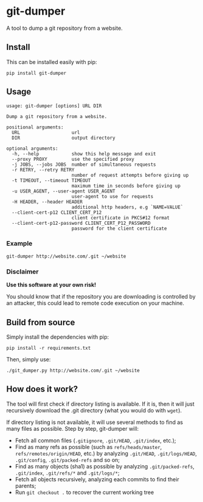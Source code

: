 # git-dumper

A tool to dump a git repository from a website.

## Install 

This can be installed easily with pip:
```
pip install git-dumper
```

## Usage

```
usage: git-dumper [options] URL DIR

Dump a git repository from a website.

positional arguments:
  URL                   url
  DIR                   output directory

optional arguments:
  -h, --help            show this help message and exit
  --proxy PROXY         use the specified proxy
  -j JOBS, --jobs JOBS  number of simultaneous requests
  -r RETRY, --retry RETRY
                        number of request attempts before giving up
  -t TIMEOUT, --timeout TIMEOUT
                        maximum time in seconds before giving up
  -u USER_AGENT, --user-agent USER_AGENT
                        user-agent to use for requests
  -H HEADER, --header HEADER
                        additional http headers, e.g `NAME=VALUE`
  --client-cert-p12 CLIENT_CERT_P12
                        client certificate in PKCS#12 format
  --client-cert-p12-password CLIENT_CERT_P12_PASSWORD
                        password for the client certificate
```

### Example

```
git-dumper http://website.com/.git ~/website
```

### Disclaimer

**Use this software at your own risk!**

You should know that if the repository you are downloading is controlled by an attacker,
this could lead to remote code execution on your machine.

## Build from source

Simply install the dependencies with pip:
```
pip install -r requirements.txt
```

Then, simply use:
```
./git_dumper.py http://website.com/.git ~/website
```

## How does it work?

The tool will first check if directory listing is available. If it is, then it will just recursively download the .git directory (what you would do with `wget`).

If directory listing is not available, it will use several methods to find as many files as possible. Step by step, git-dumper will:
* Fetch all common files (`.gitignore`, `.git/HEAD`, `.git/index`, etc.);
* Find as many refs as possible (such as `refs/heads/master`, `refs/remotes/origin/HEAD`, etc.) by analyzing `.git/HEAD`, `.git/logs/HEAD`, `.git/config`, `.git/packed-refs` and so on;
* Find as many objects (sha1) as possible by analyzing `.git/packed-refs`, `.git/index`, `.git/refs/*` and `.git/logs/*`;
* Fetch all objects recursively, analyzing each commits to find their parents;
* Run `git checkout .` to recover the current working tree
